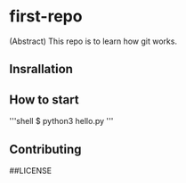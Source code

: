 # first-repo

(Abstract) This repo is to learn how git works.

## Insrallation

## How to start 
'''shell
$ python3 hello.py
'''

## Contributing

##LICENSE
